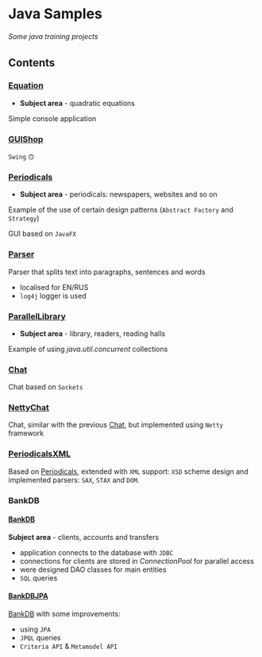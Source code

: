 # Java Samples

###### Some java training projects

## Contents
### [Equation](https://github.com/Valexxjr/JavaSamples/tree/master/Equation/src)

* **Subject area** - quadratic equations

Simple console application

### [GUIShop](https://github.com/Valexxjr/JavaSamples/tree/master/GUIShop)
`Swing` `🙃`


### [Periodicals](https://github.com/Valexxjr/JavaSamples/tree/master/Periodicals/src)

* **Subject area** - periodicals: newspapers, websites and so on

Example of the use of certain design patterns (`Abstract Factory` and `Strategy`)

GUI based on `JavaFX`

### [Parser](https://github.com/Valexxjr/JavaSamples/tree/master/Parser)

Parser that splits text into paragraphs, sentences and words

* localised for EN/RUS
* ``log4j`` logger is used

### [ParallelLibrary](https://github.com/Valexxjr/JavaSamples/tree/master/ParallelLibrary)

* **Subject area** - library, readers, reading halls


Example of using _java.util.concurrent_ collections


### [Chat](https://github.com/Valexxjr/JavaSamples/tree/master/Chat)

Chat based on ``Sockets``

### [NettyChat](https://github.com/Valexxjr/JavaSamples/tree/master/NettyChat)

Chat, similar with the previous [Chat](https://github.com/Valexxjr/JavaSamples/tree/master/Chat), but implemented using ``Netty`` framework 

### [PeriodicalsXML](https://github.com/Valexxjr/JavaSamples/tree/master/Periodicals/src)

Based on [Periodicals](https://github.com/Valexxjr/JavaSamples/tree/master/Periodicals/src), extended with `XML` support: `XSD` scheme design and implemented parsers: `SAX`, `STAX` and `DOM`.

### BankDB
#### [BankDB](https://github.com/Valexxjr/JavaSamples/tree/master/BankDatabase/BankDB)
**Subject area** - clients, accounts and transfers

* application connects to the database with ``JDBC``
* connections for clients are stored in *ConnectionPool* for parallel access
* were designed DAO classes for main entities
* `SQL` queries

#### [BankDBJPA](https://github.com/Valexxjr/JavaSamples/tree/master/BankDatabase/BankDBJPA/src)
[BankDB](https://github.com/Valexxjr/JavaSamples/tree/master/BankDatabase/BankDB) with some improvements:

* using `JPA`
* `JPQL` queries
* `Criteria API` & `Metamodel API`
